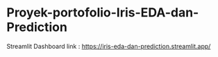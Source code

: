 # Proyek-portofolio-Iris-EDA-dan-Prediction
Streamlit Dashboard link : https://iris-eda-dan-prediction.streamlit.app/

